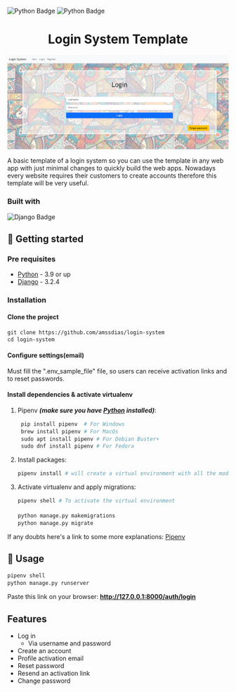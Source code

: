 [python-download]: https://www.python.org/downloads/
[django-link]: https://www.djangoproject.com/

![Python Badge](https://img.shields.io/badge/Python-3.9-blue?logo=python)
![Python Badge](https://img.shields.io/badge/Django-3.2.4-092E20?logo=django)


<h1 align=center>Login System Template</h1>

<p align="center">
    <img src="readme_media/login.png" width="850px">
</p>

A basic template of a login system so you can use the template in any web app with just minimal changes to quickly build the web apps. Nowadays every website requires their customers to create accounts therefore this template will be very useful.

### Built with

![Django Badge](https://img.shields.io/badge/-Django-092E20?style=for-the-badge&labelColor=black&logo=django&logoColor=white)


## :hammer: Getting started

### Pre requisites

- [Python][python-download] - 3.9 or up
- [Django][django-link] - 3.2.4


### Installation

#### Clone the project

```
git clone https://github.com/amssdias/login-system
cd login-system
```

#### Configure settings(email)

Must fill the ".env_sample_file" file, so users can receive activation links and to reset passwords.


#### Install dependencies & activate virtualenv

1. Pipenv ***(make sure you have [Python][python-download] installed)***:

	```python
     pip install pipenv  # For Windows
     brew install pipenv # For MacOs
     sudo apt install pipenv # For Debian Buster+
     sudo dnf install pipenv # For Fedora

    ```
    
2. Install packages:

	```python
    pipenv install # will create a virtual environment with all the modules needed
    ```

3. Activate virtualenv and apply migrations:

	```python
    pipenv shell # To activate the virtual environment

    python manage.py makemigrations
    python manage.py migrate
    ```

If any doubts here's a link to some more explanations: [Pipenv](https://pipenv-fork.readthedocs.io/en/latest/basics.html)



## :mag_right: Usage


```python
pipenv shell
python manage.py runserver
```

Paste this link on your browser:
**http://127.0.0.1:8000/auth/login**


## Features

- Log in
	- Via username and password
- Create an account
- Profile activation email
- Reset password
- Resend an activation link
- Change password